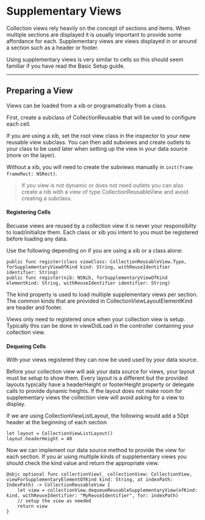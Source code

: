 # Supplementary Views

Collection views rely heavily on the concept of sections and items. When multiple sections are displayed it is usually important to provide some affordance for each. Supplementary views are views displayed in or around a section such as a header or footer.

Using supplementary views is very similar to cells so this should seem familiar if you have read the Basic Setup guide.

---

## Preparing a View

Views can be loaded from a xib or programatically from a class.

First, create a subclass of CollectionReusable that will be used to configure each cell.

If you are using a xib, set the root view class in the inspector to your new reusable view subclass. You can then add subviews and create outlets to your class to be used later when setting up the view in your data source (more on the layer).

Without a xib, you will need to create the subviews manually in `init(frame frameRect: NSRect)`.

> If you view is not dynamic or does not need outlets you can also create a nib with a view of type CollectionReusableView and avoid creating a subclass.

#### Registering Cells

Becuase views are reused by a collection view it is never your responsibilty to load/initialize them. Each class or xib you intent to you must be registered before loading any data.

Use the following depending on if you are using a xib or a class alone:
```
public func register(class viewClass: CollectionReusableView.Type, forSupplementaryViewOfKind kind: String, withReuseIdentifier identifier: String)
public func register(nib: NSNib, forSupplementaryViewOfKind elementKind: String, withReuseIdentifier identifier: String)
```

The kind property is used to load multiple supplementary views per section. The common kinds that are provided in CollectionViewLayoutElementKind are header and footer.

Views only need to registered once when your collection view is setup. Typically this can be done in viewDidLoad in the controller containing your collection view.


#### Dequeing Cells

With your views registered they can now be used used by your data source.

Before your collection view will ask your data source for views, your layout must be setup to show them. Every layout is a different but the provided layouts typically have a headerHeight or footerHeight property or delegate calls to provide dynamic heights. If the layout does not make room for supplementary views the collection view will avoid asking for a view to display.

If we are using CollectionViewListLayout, the following would add a 50pt header at the beginning of each section
```
let layout = CollectionViewListLayout()
layout.headerHeight = 40
```

Now we can implement our data source method to provide the view for each section. If you ar using multiple kinds of supplementary views you should check the kind value and return the appropriate view.

```
@objc optional func collectionView(_ collectionView: CollectionView, viewForSupplementaryElementOfKind kind: String, at indexPath: IndexPath) -> CollectionReusableView {
    let view = collectionView.dequeueReusableSupplementaryView(ofKind: kind, withReuseIdentifier: "MyReuseIdentifier", for: indexPath)
    // setup the view as needed
    return view
}
```
